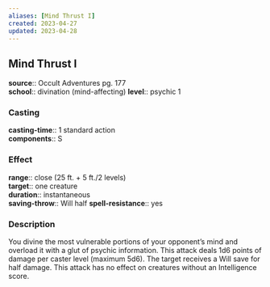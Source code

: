 ```yaml
---
aliases: [Mind Thrust I]
created: 2023-04-27
updated: 2023-04-28
---
```


## Mind Thrust I

**source**:: Occult Adventures pg. 177  
**school**:: divination (mind-affecting)
**level**:: psychic 1

### Casting

**casting-time**:: 1 standard action  
**components**:: S

### Effect

**range**:: close (25 ft. + 5 ft./2 levels)  
**target**:: one creature  
**duration**:: instantaneous  
**saving-throw**:: Will half
**spell-resistance**:: yes

### Description

You divine the most vulnerable portions of your opponent’s mind and overload it with a glut of psychic information. This attack deals 1d6 points of damage per caster level (maximum 5d6). The target receives a Will save for half damage. This attack has no effect on creatures without an Intelligence score.
